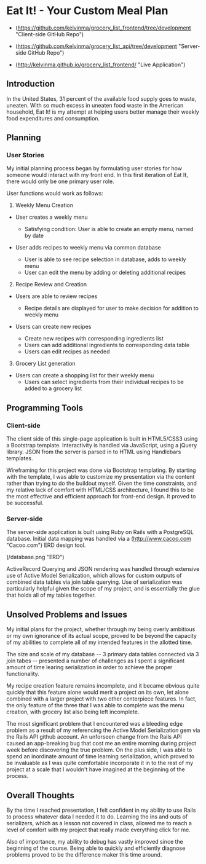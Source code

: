 # Eat It! - Your Custom Meal Plan

* (https://github.com/kelvinma/grocery_list_frontend/tree/development "Client-side GitHub Repo")
* (https://github.com/kelvinma/grocery_list_api/tree/development "Server-side GitHub Repo")

* (http://kelvinma.github.io/grocery_list_frontend/ "Live Application")

## Introduction

In the United States, 31 percent of the available food supply goes to waste, uneaten. With so much excess in uneaten food waste in the American household, Eat It! is my attempt at helping users better manage their weekly food expenditures and consumption.

## Planning

### User Stories

My initial planning process began by formulating user stories for how someone would interact with my front end. In this first iteration of Eat It, there would only be one primary user role.

User functions would work as follows:

1. Weekly Menu Creation

  * User creates a weekly menu
    * Satisfying condition: User is able to create an empty menu, named by date

  * User adds recipes to weekly menu via common database
    * User is able to see recipe selection in database, adds to weekly menu
    * User can edit the menu by adding or deleting additional recipes

2. Recipe Review and Creation

  * Users are able to review recipes
    * Recipe details are displayed for user to make decision for addition to weekly menu

  * Users can create new recipes
    * Create new recipes with corresponding ingredients list
    * Users can add additional ingredients to corresponding data table
    * Users can edit recipes as needed

3. Grocery List generation

  * Users can create a shopping list for their weekly menu
    * Users can select ingredients from their individual recipes to be added to a grocery list

## Programming Tools

### Client-side

The client side of this single-page application is built in HTML5/CSS3 using a Bootstrap template. Interactivity is handled via JavaScript, using a jQuery library. JSON from the server is parsed in to HTML using Handlebars templates.

Wireframing for this project was done via Bootstrap templating. By starting with the template, I was able to customize my presentation via the content rather than trying to do the buildout myself. Given the time constraints, and my relative lack of comfort with HTML/CSS architecture, I found this to be the most effective and efficient approach for front-end design. It proved to be successful.

### Server-side

The server-side application is built using Ruby on Rails with a PostgreSQL database. Initial data mapping was handled via a (http://www.cacoo.com "Cacoo.com") ERD design tool.

(/database.png "ERD")

ActiveRecord Querying and JSON rendering was handled through extensive use of Active Model Serialization, which allows for custom outputs of combined data tables via join table querying. Use of serialization was particularly helpful given the scope of my project, and is essentially the glue that holds all of my tables together.

## Unsolved Problems and Issues

My initial plans for the project, whether through my being overly ambitious or my own ignorance of its actual scope, proved to be beyond the capacity of my abilities to complete all of my intended features in the allotted time.

The size and scale of my database -- 3 primary data tables connected via 3 join tabes -- presented a number of challenges as I spent a significant amount of time learing serialization in order to achieve the proper functionality.

My recipe creation feature remains incomplete, and it became obvious quite quickly that this feature alone would merit a project on its own, let alone combined with a larger project with two other centerpiece features. In fact, the only feature of the three that I was able to complete was the menu creation, with grocery list also being left incomplete.

The most significant problem that I encountered was a bleeding edge problem as a result of my referencing the Active Model Serialization gem via the Rails API github account. An unforseen change from the Rails API caused an app-breaking bug that cost me an entire morning during project week before discovering the true problem. On the plus side, I was able to spend an inordinate amount of time learning serialization, which proved to be invaluable as I was quite comfortable incorporate it in to the rest of my project at a scale that I wouldn't have imagined at the beginning of the process.

## Overall Thoughts

By the time I reached presentation, I felt confident in my ability to use Rails to process whatever data I needed it to do. Learning the ins and outs of serializers, which as a lesson not covered in class, allowed me to reach a level of comfort with my project that really made everything click for me.

Also of importance, my ability to debug has vastly improved since the beginning of the course. Being able to quickly and efficiently diagnose problems proved to be the difference maker this time around.
